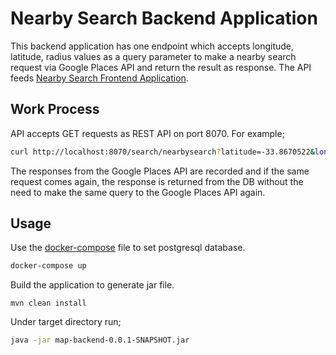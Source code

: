 # Nearby Search Backend Application

This backend application has one endpoint which accepts longitude, latitude, radius values as a query parameter to make a nearby
search request via Google Places API and return the result as response. The API feeds [Nearby Search Frontend Application](https://github.com/meteergin/map-frontend/blob/master/README.md).

## Work Process

API accepts GET requests as REST API on port 8070. For example;
```bash
curl http://localhost:8070/search/nearbysearch?latitude=-33.8670522&longitude=151.1957362&radius=200
```
The responses from the Google Places API are recorded and if the same request comes again, the response is returned from the DB without the need to make the same query to the Google Places API again.


## Usage

Use the [docker-compose](https://github.com/meteergin/map-backend/blob/master/docker/docker-compose.yml) file to set postgresql database.

```bash
docker-compose up
```

Build the application to generate jar file.

```maven
mvn clean install
```

Under target directory run;

```bash
java -jar map-backend-0.0.1-SNAPSHOT.jar
```